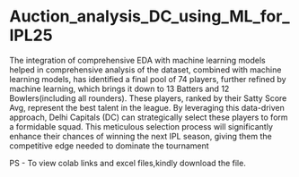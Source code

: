 # Auction_analysis_DC_using_ML_for_IPL25

The integration of comprehensive EDA with machine learning models helped in comprehensive analysis of the dataset, combined with machine learning models, has identified a final pool of 74 players, further refined by
machine learning, which brings it down to 13 Batters and 12 Bowlers(including all rounders). These players, ranked by their Satty Score Avg, represent the best talent in the league. By leveraging this data-driven approach, Delhi Capitals (DC) can strategically select these players to form a formidable squad. This meticulous selection process will significantly enhance their chances of
winning the next IPL season, giving them the competitive edge needed to dominate the tournament

PS - To view colab links and excel files,kindly download the file.
